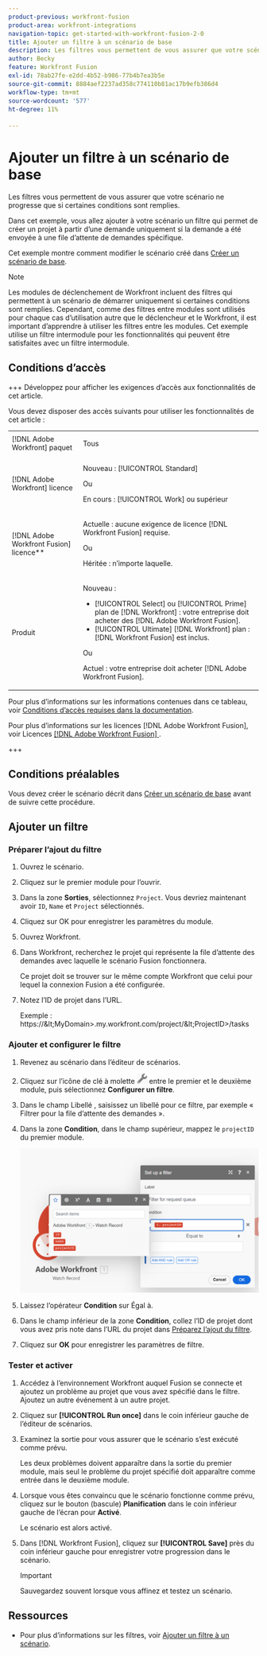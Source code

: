 ```yaml
---
product-previous: workfront-fusion
product-area: workfront-integrations
navigation-topic: get-started-with-workfront-fusion-2-0
title: Ajouter un filtre à un scénario de base
description: Les filtres vous permettent de vous assurer que votre scénario ne progresse que si certaines conditions sont remplies.
author: Becky
feature: Workfront Fusion
exl-id: 78ab27fe-e2dd-4b52-b986-77b4b7ea3b5e
source-git-commit: 8884aef2237ad358c774110b81ac17b9efb386d4
workflow-type: tm+mt
source-wordcount: '577'
ht-degree: 11%

---
```


# Ajouter un filtre à un scénario de base

Les filtres vous permettent de vous assurer que votre scénario ne progresse que si certaines conditions sont remplies.

Dans cet exemple, vous allez ajouter à votre scénario un filtre qui permet de créer un projet à partir d’une demande uniquement si la demande a été envoyée à une file d’attente de demandes spécifique.

Cet exemple montre comment modifier le scénario créé dans [Créer un scénario de base](/help/workfront-fusion/build-practice-scenarios/create-basic-scenario.md).

>[!NOTE]
>
>Les modules de déclenchement de Workfront incluent des filtres qui permettent à un scénario de démarrer uniquement si certaines conditions sont remplies. Cependant, comme des filtres entre modules sont utilisés pour chaque cas d’utilisation autre que le déclencheur et le Workfront, il est important d’apprendre à utiliser les filtres entre les modules. Cet exemple utilise un filtre intermodule pour les fonctionnalités qui peuvent être satisfaites avec un filtre intermodule.

## Conditions d’accès

+++ Développez pour afficher les exigences d’accès aux fonctionnalités de cet article.

Vous devez disposer des accès suivants pour utiliser les fonctionnalités de cet article :

<table style="table-layout:auto">
 <col> 
 <col> 
 <tbody> 
  <tr> 
   <td role="rowheader">[!DNL Adobe Workfront] paquet</td> 
   <td> <p>Tous</p> </td> 
  </tr> 
  <tr data-mc-conditions=""> 
   <td role="rowheader">[!DNL Adobe Workfront] licence</td> 
   <td> <p>Nouveau : [!UICONTROL Standard]</p><p>Ou</p><p>En cours : [!UICONTROL Work] ou supérieur</p> </td> 
  </tr> 
  <tr> 
   <td role="rowheader">[!DNL Adobe Workfront Fusion] licence**</td> 
   <td>
   <p>Actuelle : aucune exigence de licence [!DNL Workfront Fusion] requise.</p>
   <p>Ou</p>
   <p>Héritée : n’importe laquelle. </p>
   </td> 
  </tr> 
  <tr> 
   <td role="rowheader">Produit</td> 
   <td>
   <p>Nouveau :</p> <ul><li>[!UICONTROL Select] ou [!UICONTROL Prime] plan de [!DNL Workfront] : votre entreprise doit acheter des [!DNL Adobe Workfront Fusion].</li><li>[!UICONTROL Ultimate] [!DNL Workfront] plan : [!DNL Workfront Fusion] est inclus.</li></ul>
   <p>Ou</p>
   <p>Actuel : votre entreprise doit acheter [!DNL Adobe Workfront Fusion].</p>
   </td> 
  </tr>
 </tbody> 
</table>

Pour plus d’informations sur les informations contenues dans ce tableau, voir [Conditions d’accès requises dans la documentation](/help/workfront-fusion/references/licenses-and-roles/access-level-requirements-in-documentation.md).

Pour plus d’informations sur les licences [!DNL Adobe Workfront Fusion], voir Licences [[!DNL Adobe Workfront Fusion] ](/help/workfront-fusion/set-up-and-manage-workfront-fusion/licensing-operations-overview/license-automation-vs-integration.md).

+++

## Conditions préalables

Vous devez créer le scénario décrit dans [Créer un scénario de base](/help/workfront-fusion/build-practice-scenarios/create-basic-scenario.md) avant de suivre cette procédure.

## Ajouter un filtre

### Préparer l’ajout du filtre

1. Ouvrez le scénario.
1. Cliquez sur le premier module pour l’ouvrir.
1. Dans la zone **Sorties**, sélectionnez `Project`.
Vous devriez maintenant avoir `ID`, `Name` et `Project` sélectionnés.
1. Cliquez sur OK pour enregistrer les paramètres du module.
1. Ouvrez Workfront.
1. Dans Workfront, recherchez le projet qui représente la file d’attente des demandes avec laquelle le scénario Fusion fonctionnera.

   Ce projet doit se trouver sur le même compte Workfront que celui pour lequel la connexion Fusion a été configurée.

1. Notez l’ID de projet dans l’URL.

   Exemple : https://\&lt;MyDomain\>.my.workfront.com/project/\&lt;ProjectID\>/tasks

### Ajouter et configurer le filtre

1. Revenez au scénario dans l’éditeur de scénarios.
1. Cliquez sur l’icône de clé à molette ![icône de clé à molette](assets/wrench-icon.png) entre le premier et le deuxième module, puis sélectionnez **Configurer un filtre**.
1. Dans le champ Libellé , saisissez un libellé pour ce filtre, par exemple « Filtrer pour la file d’attente des demandes ».
1. Dans la zone **Condition**, dans le champ supérieur, mappez le `projectID` du premier module.

   ![Mapper l’ID de projet](assets/map-proj-id.png)
1. Laissez l’opérateur **Condition** sur Égal à.
1. Dans le champ inférieur de la zone **Condition**, collez l’ID de projet dont vous avez pris note dans l’URL du projet dans [Préparez l’ajout du filtre](#prepare-to-add-the-filter).
1. Cliquez sur **OK** pour enregistrer les paramètres de filtre.

### Tester et activer

1. Accédez à l’environnement Workfront auquel Fusion se connecte et ajoutez un problème au projet que vous avez spécifié dans le filtre. Ajoutez un autre événement à un autre projet.
1. Cliquez sur **[!UICONTROL Run once]** dans le coin inférieur gauche de l’éditeur de scénarios.
1. Examinez la sortie pour vous assurer que le scénario s’est exécuté comme prévu.

   Les deux problèmes doivent apparaître dans la sortie du premier module, mais seul le problème du projet spécifié doit apparaître comme entrée dans le deuxième module.
1. Lorsque vous êtes convaincu que le scénario fonctionne comme prévu, cliquez sur le bouton (bascule) **Planification** dans le coin inférieur gauche de l’écran pour **Activé**.

   Le scénario est alors activé.
1. Dans [!DNL Workfront Fusion], cliquez sur **[!UICONTROL Save]** près du coin inférieur gauche pour enregistrer votre progression dans le scénario.

   >[!IMPORTANT]
   >
   >Sauvegardez souvent lorsque vous affinez et testez un scénario.

## Ressources

* Pour plus d’informations sur les filtres, voir [Ajouter un filtre à un scénario](/help/workfront-fusion/create-scenarios/add-modules/add-a-filter-to-a-scenario.md).

